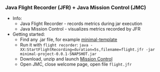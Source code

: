 ### Java Flight Recorder (JFR) + Java Mission Control (JMC)
* Info:
  * Java Flight Recorder - records metrics during jar execution
  * Java Mission Control - visualizes metrics recorded by JFR
* Getting started:
  * Find any .jar file, for example [minimal-template](../../../project-templates/minimal/build/libs)
  * Run it with `flight recorder`:
      `java -XX:StartFlightRecording=duration=5s,filename=flight.jfr -jar minimal-project-0.0.1-SNAPSHOT.jar`
  * Download, unzip and launch [Mission Control](https://jdk.java.net/jmc/8/)
  * Open JMC, close welcome page, open file `flight.jfr`
